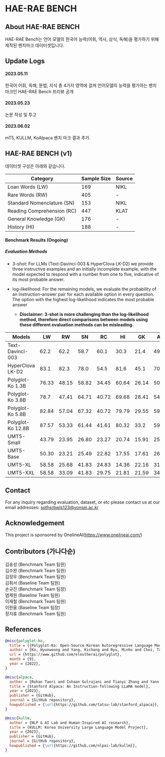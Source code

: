 # HAE-RAE BENCH

## About HAE-RAE BENCH
HAE-RAE Bench는 언어 모델의 한국어 능력(어휘, 역사, 상식, 독해)을 평가하기 위해 제작된 벤치마크 데이터셋입니다.

## Update Logs
#### 2023.05.11
한국어 어휘, 독해, 문법, 지식 총 4가지 영역에 걸쳐 언어모델의 능력을 평가하는 벤치마크인 HAE-RAE Bench 프리뷰 공개

#### 2023.05.23
논문 작성 및 투고 

#### 2023.06.02
mT5, KULLM, KoAlpaca 벤치 마크 결과 추가.  

## HAE-RAE BENCH (v1)
데이터셋 구성은 아래와 같습니다. 

| Category                  | Sample Size | Source |
|---------------------------|-------------|--------|
| Loan Words (LW)           | 169         | NIKL   |
| Rare Words (RW)           | 405         | -      |
| Standard Nomenclature (SN)| 153         | NIKL   |
| Reading Comprehension (RC)| 447         | KLAT   |
| General Knowledge (GK)    | 176         | -      |
| History (HI)              | 188         | -      |

#### Benchmark Results (Ongoing)

##### Evaluation Methods 

  - 3-shot: For LLMs (Text-Davinci-003 & HyperClova LK-D2) we provide three instructive examples and an initially incomplete example, with the model expected to respond with a number from one to five, indicative of its most probable answer.   
  
- log-likelihood: For the remaining models, we evaluate the probability of an instruction-answer pair for each available option in every question. The option with the highest log-likelihood indicates the most probable answer 
  
  - **Disclaimer: 3-shot is more challenging than the log-likelihood method, therefore direct comparisons between models using these different evaluation methods can be misleading.**



  
| Models            | LW | RW | SN | RC | HI | GK | Av. |
|-------------------|------------|------------|----------------------|-----------------------|---------|-------------------|---------------|
| Text-Davinci-003  | 62.2       | 62.2       | 58.7                 | 60.1                  | 30.3    | 21.4              | 49.2          |
| HyperClova LK-D2  | 83.1       | 82.3       | 78.0                 | 54.5                  | 81.6    | 45.1              | 70.8          |
| Polyglot-Ko 1.3B  | 76.33      | 48.15      | 58.82                | 34.45                 | 60.64   | 26.14             | 50.76         |
| Polyglot-Ko 3.8B  | 78.7       | 47.41      | 64.71                | 40.72                 | 69.68   | 28.41             | 54.94         |
| Polyglot-Ko 5.8B  | 82.84      | 57.04      | 67.32                | 40.72                 | 79.79   | 29.55             | 59.54         |
| Polyglot-Ko 12.8B | 87.57      | 53.33      | 61.44                | 41.61                 | 80.32   | 33.2              | 59.58         |
| UMT5-Small        | 43.79      | 23.95      | 26.80                | 23.27                 | 20.74   | 15.91             | 25.74         |
| UMT5-Base         | 50.30      | 23.21      | 25.49                | 22.82                 | 17.55   | 17.61             | 26.16         |
| UMT5-XL           | 58.58      | 25.68      | 41.83                | 24.83                 | 14.36   | 22.16             | 31.24         |
| UMT5-XXL          | 58.58      | 33.09      | 41.83                | 29.75                 | 21.81   | 21.59             | 34.44         |
  



## Contact
For any inquiry regarding evaluation, dataset, or etc please contact us at our email addresses: [spthsrbwls123@yonsei.ac.kr](spthsrbwls123@yonsei.ac.kr)

## Acknowledgement
This project is sponsored by OnelineAI(https://www.onelineai.com/)

## Contributors (가나다순)
김송성 (Benchmark Team 팀원)  
김수완 (Benchmark Team 팀원)  
김정우 (Benchmark Team 팀원)  
김휘서 (Baseline Team 팀원)  
손규진 (Benchmark Team 팀장)  
염제원 (Baseline Team 팀원)  
이재철 (Benchmark Team 팀원)  
이한울 (Baseline Team 팀장)  
정지휴 (Benchmark Team 팀원) 

## References
  
```bibtex
@misc{polyglot-ko,
  title = {{Polyglot-Ko: Open-Source Korean Autoregressive Language Model}},
  author = {Ko, Hyunwoong and Yang, Kichang and Ryu, Minho and Choi, Taekyoon and Yang, Seungmu and Hyun, jiwung and Park, Sungho},
  url = {https://www.github.com/eleutherai/polyglot},
  month = {9},
  year = {2022},
}
```

```bibtex
@misc{alpaca,
  author = {Rohan Taori and Ishaan Gulrajani and Tianyi Zhang and Yann Dubois and Xuechen Li and Carlos Guestrin and Percy Liang and Tatsunori B. Hashimoto },
  title = {Stanford Alpaca: An Instruction-following LLaMA model},
  year = {2023},
  publisher = {GitHub},
  journal = {GitHub repository},
  howpublished = {\url{https://github.com/tatsu-lab/stanford_alpaca}},
}
```

```bibtex
@misc{kullm,
  author = {NLP & AI Lab and Human-Inspired AI research},
  title = {KULLM: Korea University Large Language Model Project},
  year = {2023},
  publisher = {GitHub},
  journal = {GitHub repository},
  howpublished = {\url{https://github.com/nlpai-lab/kullm}},
}
```





